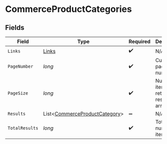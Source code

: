 # CommerceProductCategories


## Fields

| Field                                                                           | Type                                                                            | Required                                                                        | Description                                                                     |
| ------------------------------------------------------------------------------- | ------------------------------------------------------------------------------- | ------------------------------------------------------------------------------- | ------------------------------------------------------------------------------- |
| `Links`                                                                         | [Links](../../models/shared/Links.md)                                           | :heavy_check_mark:                                                              | N/A                                                                             |
| `PageNumber`                                                                    | *long*                                                                          | :heavy_check_mark:                                                              | Current page number.                                                            |
| `PageSize`                                                                      | *long*                                                                          | :heavy_check_mark:                                                              | Number of items to return in results array.                                     |
| `Results`                                                                       | List<[CommerceProductCategory](../../models/shared/CommerceProductCategory.md)> | :heavy_minus_sign:                                                              | N/A                                                                             |
| `TotalResults`                                                                  | *long*                                                                          | :heavy_check_mark:                                                              | Total number of items.                                                          |